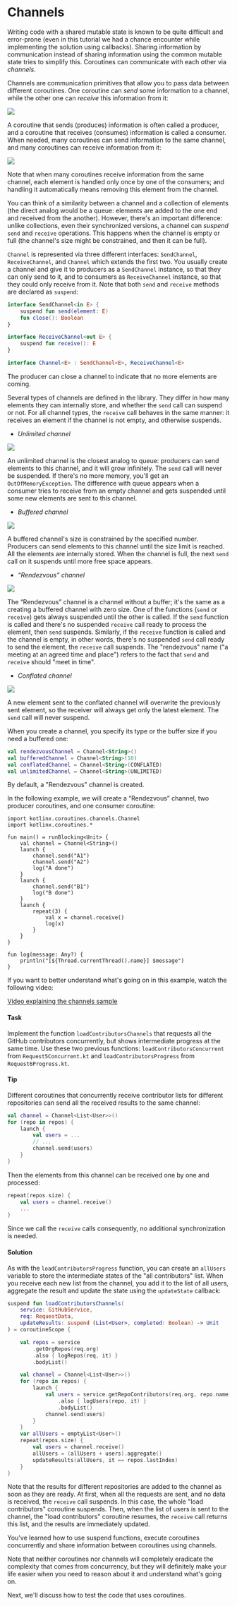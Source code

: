 # Channels

Writing code with a shared mutable state is known to be quite difficult and error-prone
(even in this tutorial we had a chance encounter while implementing the solution using callbacks).
Sharing information by communication instead of sharing information using the common mutable state tries to simplify this.
Coroutines can communicate with each other via _channels_.

Channels are communication primitives that allow you to pass data between different coroutines.
One coroutine can _send_ some information to a channel, while the other one can _receive_ this information from it:

![](./assets/8-channels/UsingChannel.png)

A coroutine that sends (produces) information is often called a producer, and a coroutine that receives (consumes)
information is called a consumer. 
When needed, many coroutines can send information to the same channel, and many coroutines can receive information from it:

![](./assets/8-channels/UsingChannelManyCoroutines.png)

Note that when many coroutines receive information from the same channel, each element is handled only once by one
of the consumers; and handling it automatically means removing this element from the channel.

You can think of a similarity between a channel and a collection of elements
(the direct analog would be a queue: elements are added to the one end and received from the another).
However, there's an important difference:
unlike collections, even their synchronized versions, a channel can _suspend_ `send` and `receive` operations.
This happens when the channel is empty or full (the channel's size might be constrained, and then it can be full).

`Channel` is represented via three different interfaces: `SendChannel`, `ReceiveChannel`,
and `Channel` which extends the first two.
You usually create a channel and give it to producers as a `SendChannel` instance, so that they can only send to it,
and to consumers as `ReceiveChannel` instance, so that they could only receive from it.
Note that both `send` and `receive` methods are declared as `suspend`:

```kotlin
interface SendChannel<in E> {
    suspend fun send(element: E)
    fun close(): Boolean
}

interface ReceiveChannel<out E> {
    suspend fun receive(): E
}    

interface Channel<E> : SendChannel<E>, ReceiveChannel<E>
```

The producer can close a channel to indicate that no more elements are coming.

Several types of channels are defined in the library.
They differ in how many elements they can internally store, and whether the `send` call can suspend or not.
For all channel types, the `receive` call behaves in the same manner: it
receives an element if the channel is not empty, and otherwise suspends.

- *Unlimited channel*

![](./assets/8-channels/UnlimitedChannel.png)

An unlimited channel is the closest analog to queue: producers can send elements to this channel,
and it will grow infinitely.
The `send` call will never be suspended.
If there's no more memory, you'll get an `OutOfMemoryException`. 
The difference with queue appears when a consumer tries to receive from an empty channel
and gets suspended until some new elements are sent to this channel.

- *Buffered channel*

![](./assets/8-channels/BufferedChannel.png)

A buffered channel's size is constrained by the specified number.
Producers can send elements to this channel until the size limit is reached.
All the elements are internally stored.
When the channel is full, the next `send` call on it suspends until more free space appears.

- *“Rendezvous” channel*

![](./assets/8-channels/RendezvousChannel.png)

The “Rendezvous” channel is a channel without a buffer; it's the same as a creating a buffered channel with zero size.
One of the functions (`send` or `receive`) gets always suspended until the other is called.
If the `send` function is called and there's no suspended `receive` call ready to process the element,
then `send` suspends.
Similarly, if the `receive` function is called and the channel is empty, in other words,
there's no suspended `send` call ready to send the element, the `receive` call suspends.
The "rendezvous" name ("a meeting at an agreed time and place") refers to the fact that `send` and `receive`
should "meet in time".

- *Conflated channel* 

![](./assets/8-channels/ConflatedChannel.gif)

A new element sent to the conflated channel will overwrite the previously sent element, so the receiver will always
get only the latest element.
The `send` call will never suspend.

When you create a channel, you specify its type or the buffer size if you need a buffered one:

```kotlin
val rendezvousChannel = Channel<String>()
val bufferedChannel = Channel<String>(10)
val conflatedChannel = Channel<String>(CONFLATED)
val unlimitedChannel = Channel<String>(UNLIMITED)
``` 

By default, a "Rendezvous" channel is created.

In the following example, we will create a “Rendezvous” channel, two producer coroutines, and one consumer coroutine:  

```run-kotlin
import kotlinx.coroutines.channels.Channel
import kotlinx.coroutines.*

fun main() = runBlocking<Unit> {
    val channel = Channel<String>()
    launch {
        channel.send("A1")
        channel.send("A2")
        log("A done")
    }
    launch {
        channel.send("B1")
        log("B done")
    }
    launch {
        repeat(3) {
            val x = channel.receive()
            log(x)
        }
    }
}

fun log(message: Any?) {
    println("[${Thread.currentThread().name}] $message")
}
```

If you want to better understand what's going on in this example, watch the following video:

[Video explaining the channels sample](https://youtu.be/HpWQUoVURWQ)

#### Task

Implement the function `loadContributorsChannels` that requests all the GitHub contributors concurrently,
but shows intermediate progress at the same time.
Use these two previous functions:
`loadContributorsConcurrent` from `Request5Concurrent.kt` and `loadContributorsProgress` from `Request6Progress.kt`.

#### Tip

Different coroutines that concurrently receive contributor lists for different repositories can send all the received
results to the same channel:

```kotlin
val channel = Channel<List<User>>()
for (repo in repos) {
    launch {
        val users = ...
        // ...
        channel.send(users)
    }
} 
```

Then the elements from this channel can be received one by one and processed:

```kotlin
repeat(repos.size) {
    val users = channel.receive()
    ...
}
```

Since we call the `receive` calls consequently, no additional synchronization is needed.

#### Solution

As with the `loadContributorsProgress` function, you can create an `allUsers` variable to store
the intermediate states of the "all contributors" list.
When you receive each new list from the channel,
you add it to the list of all users, aggregate the result and update the state using the `updateState` callback:

```kotlin
suspend fun loadContributorsChannels(
    service: GitHubService,
    req: RequestData,
    updateResults: suspend (List<User>, completed: Boolean) -> Unit
) = coroutineScope {

    val repos = service
        .getOrgRepos(req.org)
        .also { logRepos(req, it) }
        .bodyList()

    val channel = Channel<List<User>>()
    for (repo in repos) {
        launch {
            val users = service.getRepoContributors(req.org, repo.name)
                .also { logUsers(repo, it) }
                .bodyList()
            channel.send(users)
        }
    }
    var allUsers = emptyList<User>()
    repeat(repos.size) {
        val users = channel.receive()
        allUsers = (allUsers + users).aggregate()
        updateResults(allUsers, it == repos.lastIndex)
    }
}
```

Note that the results for different repositories are added to the channel as soon as they are ready.
At first, when all the requests are sent, and no data is received, the `receive` call suspends.
In this case, the whole "load contributors" coroutine suspends.
Then, when the list of users is sent to the channel, the "load contributors" coroutine resumes,
the `receive` call returns this list, and the results are immediately updated. 
 
You've learned how to use suspend functions, execute coroutines concurrently and share 
information between coroutines using channels.

Note that neither coroutines nor channels will completely eradicate the complexity that comes from concurrency,
but they will definitely make your life easier when you need to reason about it and understand what's going on.

Next, we'll discuss how to test the code that uses coroutines.
